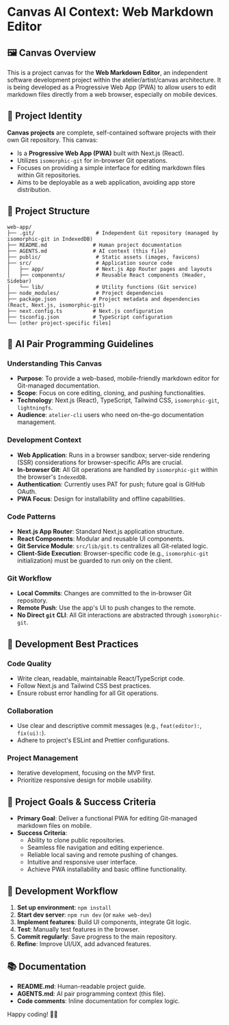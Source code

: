 # Canvas AI Context: Web Markdown Editor

## 🖼️ Canvas Overview
This is a project canvas for the **Web Markdown Editor**, an independent software development project within the atelier/artist/canvas architecture. It is being developed as a Progressive Web App (PWA) to allow users to edit markdown files directly from a web browser, especially on mobile devices.

## 🎯 Project Identity
**Canvas projects** are complete, self-contained software projects with their own Git repository. This canvas:
-   Is a **Progressive Web App (PWA)** built with Next.js (React).
-   Utilizes `isomorphic-git` for in-browser Git operations.
-   Focuses on providing a simple interface for editing markdown files within Git repositories.
-   Aims to be deployable as a web application, avoiding app store distribution.

## 📁 Project Structure
```
web-app/
├── .git/                    # Independent Git repository (managed by isomorphic-git in IndexedDB)
├── README.md               # Human project documentation
├── AGENTS.md               # AI context (this file)
├── public/                  # Static assets (images, favicons)
├── src/                     # Application source code
│   ├── app/                 # Next.js App Router pages and layouts
│   ├── components/          # Reusable React components (Header, Sidebar)
│   └── lib/                 # Utility functions (Git service)
├── node_modules/            # Project dependencies
├── package.json            # Project metadata and dependencies (React, Next.js, isomorphic-git)
├── next.config.ts          # Next.js configuration
├── tsconfig.json           # TypeScript configuration
└── [other project-specific files]
```

## 🤖 AI Pair Programming Guidelines

### Understanding This Canvas
-   **Purpose**: To provide a web-based, mobile-friendly markdown editor for Git-managed documentation.
-   **Scope**: Focus on core editing, cloning, and pushing functionalities.
-   **Technology**: Next.js (React), TypeScript, Tailwind CSS, `isomorphic-git`, `lightningfs`.
-   **Audience**: `atelier-cli` users who need on-the-go documentation management.

### Development Context
-   **Web Application**: Runs in a browser sandbox; server-side rendering (SSR) considerations for browser-specific APIs are crucial.
-   **In-browser Git**: All Git operations are handled by `isomorphic-git` within the browser's `IndexedDB`.
-   **Authentication**: Currently uses PAT for push; future goal is GitHub OAuth.
-   **PWA Focus**: Design for installability and offline capabilities.

### Code Patterns
-   **Next.js App Router**: Standard Next.js application structure.
-   **React Components**: Modular and reusable UI components.
-   **Git Service Module**: `src/lib/git.ts` centralizes all Git-related logic.
-   **Client-Side Execution**: Browser-specific code (e.g., `isomorphic-git` initialization) must be guarded to run only on the client.

### Git Workflow
-   **Local Commits**: Changes are committed to the in-browser Git repository.
-   **Remote Push**: Use the app's UI to push changes to the remote.
-   **No Direct `git` CLI**: All Git interactions are abstracted through `isomorphic-git`.

## 🔧 Development Best Practices

### Code Quality
-   Write clean, readable, maintainable React/TypeScript code.
-   Follow Next.js and Tailwind CSS best practices.
-   Ensure robust error handling for all Git operations.

### Collaboration
-   Use clear and descriptive commit messages (e.g., `feat(editor):`, `fix(ui):`).
-   Adhere to project's ESLint and Prettier configurations.

### Project Management
-   Iterative development, focusing on the MVP first.
-   Prioritize responsive design for mobile usability.

## 🎯 Project Goals & Success Criteria

*   **Primary Goal**: Deliver a functional PWA for editing Git-managed markdown files on mobile.
*   **Success Criteria**: 
    *   Ability to clone public repositories.
    *   Seamless file navigation and editing experience.
    *   Reliable local saving and remote pushing of changes.
    *   Intuitive and responsive user interface.
    *   Achieve PWA installability and basic offline functionality.

## 🚀 Development Workflow

1.  **Set up environment**: `npm install`
2.  **Start dev server**: `npm run dev` (or `make web-dev`)
3.  **Implement features**: Build UI components, integrate Git logic.
4.  **Test**: Manually test features in the browser.
5.  **Commit regularly**: Save progress to the main repository.
6.  **Refine**: Improve UI/UX, add advanced features.

## 📚 Documentation
-   **README.md**: Human-readable project guide.
-   **AGENTS.md**: AI pair programming context (this file).
-   **Code comments**: Inline documentation for complex logic.

Happy coding! 🚀✨
